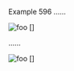 Example 596
......

![foo] 
[]

[foo]: /url "title"

......

<p><img src="/url" alt="foo" title="title" />
[]</p>
